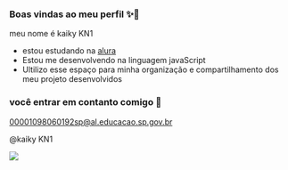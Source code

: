 ### Boas vindas ao meu perfil ✨🥇

meu nome é kaiky KN1

- estou estudando na [alura](https://www.alura.com.br/)
- Estou me desenvolvendo na linguagem javaScript
- Ultilizo esse espaço para minha organização e compartilhamento dos meu projeto desenvolvidos

### você entrar em contanto comigo 📧

00001098060192sp@al.educacao.sp.gov.br

@kaiky KN1

![](https://media1.tenor.com/m/xLSK5ndb1sEAAAAC/sociedade-esportiva-palmeiras-palmeiras.gif)
